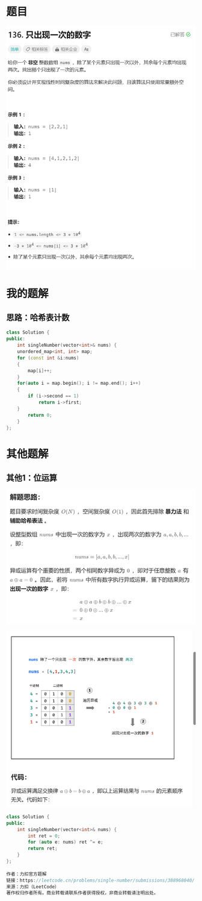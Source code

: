 # 题目

![image-20231014223041419](image/image-20231014223041419.png)

# 我的题解

## 思路：哈希表计数

```C++
class Solution {
public:
    int singleNumber(vector<int>& nums) {
    unordered_map<int, int> map;
    for (const int &i:nums)
    {
        map[i]++;
    }
    for(auto i = map.begin(); i != map.end(); i++)
    {
        if (i->second == 1)
            return i->first;
    }
        return 0;
    }
};
```

# 其他题解

## 其他1：位运算

![image-20231014223235558](image/image-20231014223235558.png)

![image-20231014223242133](image/image-20231014223242133.png)

```C++
class Solution {
public:
    int singleNumber(vector<int>& nums) {
        int ret = 0;
        for (auto e: nums) ret ^= e;
        return ret;
    }
};

作者：力扣官方题解
链接：https://leetcode.cn/problems/single-number/submissions/388968040/
来源：力扣（LeetCode）
著作权归作者所有。商业转载请联系作者获得授权，非商业转载请注明出处。
```

